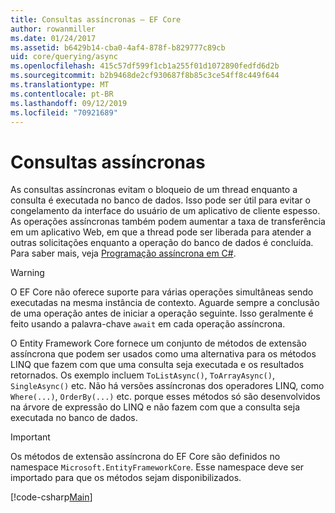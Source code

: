 ```yaml
---
title: Consultas assíncronas – EF Core
author: rowanmiller
ms.date: 01/24/2017
ms.assetid: b6429b14-cba0-4af4-878f-b829777c89cb
uid: core/querying/async
ms.openlocfilehash: 415c57df599f1cb1a255f01d1072890fedfd6d2b
ms.sourcegitcommit: b2b9468de2cf930687f8b85c3ce54ff8c449f644
ms.translationtype: MT
ms.contentlocale: pt-BR
ms.lasthandoff: 09/12/2019
ms.locfileid: "70921689"
---
```

# <a name="asynchronous-queries"></a>Consultas assíncronas

As consultas assíncronas evitam o bloqueio de um thread enquanto a consulta é executada no banco de dados. Isso pode ser útil para evitar o congelamento da interface do usuário de um aplicativo de cliente espesso. As operações assíncronas também podem aumentar a taxa de transferência em um aplicativo Web, em que a thread pode ser liberada para atender a outras solicitações enquanto a operação do banco de dados é concluída. Para saber mais, veja [Programação assíncrona em C#](https://docs.microsoft.com/dotnet/csharp/async).

> [!WARNING]  
> O EF Core não oferece suporte para várias operações simultâneas sendo executadas na mesma instância de contexto. Aguarde sempre a conclusão de uma operação antes de iniciar a operação seguinte. Isso geralmente é feito usando a palavra-chave `await` em cada operação assíncrona.

O Entity Framework Core fornece um conjunto de métodos de extensão assíncrona que podem ser usados como uma alternativa para os métodos LINQ que fazem com que uma consulta seja executada e os resultados retornados. Os exemplo incluem `ToListAsync()`, `ToArrayAsync()`, `SingleAsync()` etc. Não há versões assíncronas dos operadores LINQ, como `Where(...)`, `OrderBy(...)` etc. porque esses métodos só são desenvolvidos na árvore de expressão do LINQ e não fazem com que a consulta seja executada no banco de dados.

> [!IMPORTANT]  
> Os métodos de extensão assíncrona do EF Core são definidos no namespace `Microsoft.EntityFrameworkCore`. Esse namespace deve ser importado para que os métodos sejam disponibilizados.

[!code-csharp[Main](../../../samples/core/Querying/Async/Sample.cs#Sample)]
